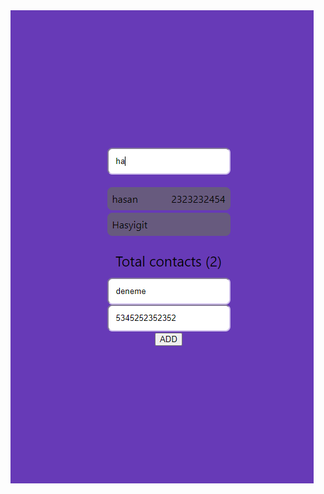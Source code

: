 
<img align="center" src="https://github.com/Hasyigit/React-Contacts-App/blob/master/1.PNG?raw=true">
